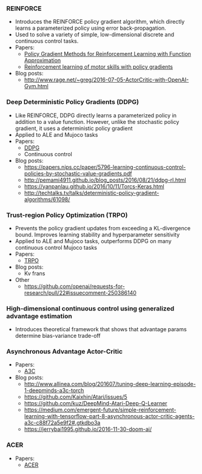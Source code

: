
### REINFORCE
* Introduces the REINFORCE policy gradient algorithm, which directly learns a parameterized policy using error back-propagation.
* Used to solve a variety of simple, low-dimensional discrete and continuous control tasks.
* Papers:
  * [Policy Gradient Methods for Reinforcement Learning with Function Approximation](https://webdocs.cs.ualberta.ca/~sutton/papers/SMSM-NIPS99.pdf)
  * [Reinforcement learning of motor skills with policy gradients](http://www.keck.ucsf.edu/~houde/sensorimotor_jc/possible_papers/JPeters08a.pdf)
* Blog posts:
  * http://www.rage.net/~greg/2016-07-05-ActorCritic-with-OpenAI-Gym.html

### Deep Deterministic Policy Gradients (DDPG)
* Like REINFORCE, DDPG directly learns a parameterized policy in addition to a value function. However, unlike the stochastic policy gradient, it uses a deterministic policy gradient
* Applied to ALE and Mujoco tasks
* Papers:
  * [DDPG](http://jmlr.org/proceedings/papers/v32/silver14.pdf)
  * Continuous control
* Blog posts:
  * https://papers.nips.cc/paper/5796-learning-continuous-control-policies-by-stochastic-value-gradients.pdf
  * http://pemami4911.github.io/blog_posts/2016/08/21/ddpg-rl.html
  * https://yanpanlau.github.io/2016/10/11/Torcs-Keras.html
  * http://techtalks.tv/talks/deterministic-policy-gradient-algorithms/61098/

### Trust-region Policy Optimization (TRPO)
* Prevents the policy gradient updates from exceeding a KL-divergence bound. Improves learning stability and hyperparameter sensitivity
* Applied to ALE and Mujoco tasks, outperforms DDPG on many continuous control Mujoco tasks
* Papers: 
  * [TRPO](https://arxiv.org/abs/1502.05477)
* Blog posts:
  * Kv frans
* Other
  * https://github.com/openai/requests-for-research/pull/22#issuecomment-250386140

### High-dimensional continuous control using generalized advantage estimation
* Introduces theoretical framework that shows that advantage params determine bias-variance trade-off

### Asynchronous Advantage Actor-Critic
* Papers:
  * [A3C](https://arxiv.org/abs/1602.01783)
* Blog posts:
  * http://www.allinea.com/blog/201607/tuning-deep-learning-episode-1-deepminds-a3c-torch
  * https://github.com/Kaixhin/Atari/issues/5
  * https://github.com/kuz/DeepMind-Atari-Deep-Q-Learner
  * https://medium.com/emergent-future/simple-reinforcement-learning-with-tensorflow-part-8-asynchronous-actor-critic-agents-a3c-c88f72a5e9f2#.gtkdbo3a
  * https://jerrybai1995.github.io/2016-11-30-doom-ai/

### ACER
* Papers:
  * [ACER](https://arxiv.org/pdf/1611.01224.pdf)

